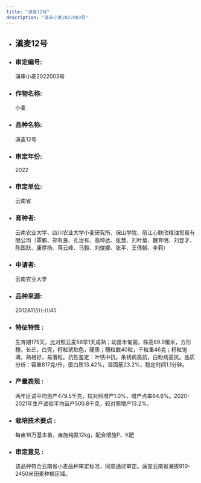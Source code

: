 ```yaml
---
title: "滇麦12号"
description: "滇审小麦2022003号"
---
```

* ## 滇麦12号
* ###  审定编号:  
   滇审小麦2022003号

*  ### 作物名称:  
   小麦

*   ###  品种名称: 
    滇麦12号

*   ### 审定年份: 
    2022

*   ### 审定单位:  
    云南省

*   ### 育种者:  
    云南农业大学、四川农业大学小麦研究所、保山学院、丽江心联欣粮油贸易有限公司（覃鹏、郑有良、孔治有、高坤达、张慧、刘叶菊、魏育明、刘登才、陈国跃、康厚扬、蒋云峰、马毅、刘俊娜、张平、王倩朝、李莉）

*   ### 申请者:  
    云南农业大学

*   ### 品种来源:  
    2012A11/川-川45

*   ### 特征特性 : 
    生育期175天，比对照云麦56早1天成熟；幼苗半匍匐，株高89.9厘米，方形穗，长芒，白壳，籽粒琥珀色，硬质；穗粒数40粒，千粒重46克；籽粒饱满，熟相好，易落粒。抗性鉴定：叶锈中抗，条锈病高抗，白粉病高抗。品质分析：容重817克/升，蛋白质13.42%，湿面筋23.2%，稳定时间1.1分钟。

*   ### 产量表现 : 
    两年区试平均亩产479.5千克，较对照增产1.0%，增产点率64.6%。2020-2021年生产试验平均亩产500.8千克，较对照增产13.2%。

*   ### 栽培技术要点 : 
    每亩16万基本苗，亩施纯氮12kg，配合增施P、K肥

*   ### 审定意见 : 
    该品种符合云南省小麦品种审定标准，同意通过审定。适宜云南省海拔910-2450米田麦种植区域。
